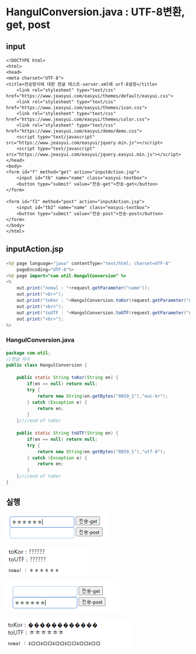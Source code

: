 # HangulConversion.java : UTF-8변환, get, post

## input

```markup
<!DOCTYPE html>
<html>
<head>
<meta charset="UTF-8">
<title>전송방식에 대한 한글 테스트-server.xml에 urf-8설정</title>
	<link rel="stylesheet" type="text/css" href="https://www.jeasyui.com/easyui/themes/default/easyui.css">
    <link rel="stylesheet" type="text/css" href="https://www.jeasyui.com/easyui/themes/icon.css">
    <link rel="stylesheet" type="text/css" href="https://www.jeasyui.com/easyui/themes/color.css">
    <link rel="stylesheet" type="text/css" href="https://www.jeasyui.com/easyui/demo/demo.css">
    <script type="text/javascript" src="https://www.jeasyui.com/easyui/jquery.min.js"></script>
    <script type="text/javascript" src="https://www.jeasyui.com/easyui/jquery.easyui.min.js"></script>
</head>
<body>
<form id="f" method="get" action="inputAction.jsp">
	<input id="tb" name="name" class="easyui-textbox">
	<button type="submit" value="전송-get">전송-get</button>
</form>

<form id="f2" method="post" action="inputAction.jsp">
	<input id="tb2" name="name" class="easyui-textbox">
	<button type="submit" value="전송-post">전송-post</button>
</form>
</body>
</html>
```

## inputAction.jsp

```java
<%@ page language="java" contentType="text/html; charset=UTF-8"
    pageEncoding="UTF-8"%>
<%@ page import="com.util.HangulConversion" %>
<%
	out.print("nomal : "+request.getParameter("name"));
	out.print("<br>");
	out.print("toKor : "+HangulConversion.toKor(request.getParameter("name")));
	out.print("<br>");
	out.print("toUTF : "+HangulConversion.toUTF(request.getParameter("name")));
	out.print("<br>");
%>
```

### HangulConversion.java

```java
package com.util;
//한글 처리
public class HangulConversion {
		
	public static String toKor(String en) {
		if(en == null) return null;
		try {
			return new String(en.getBytes("8859_1"),"euc-kr");
		} catch (Exception e) {
			return en;
		}
	}////end of toKor
	
	public static String toUTF(String en) {
		if(en == null) return null;
		try {
			return new String(en.getBytes("8859_1"),"utf-8");
		} catch (Exception e) {
			return en;
		}
	}////end of toKor
}
```

## 실행

![get &#xBC29;&#xC2DD;](../../.gitbook/assets/3%20%2838%29.png)

![&#xACB0;&#xACFC;](../../.gitbook/assets/4%20%2832%29.png)

![post &#xBC29;&#xC2DD;](../../.gitbook/assets/5%20%2823%29.png)

![&#xACB0;&#xACFC;](../../.gitbook/assets/6%20%2817%29.png)

